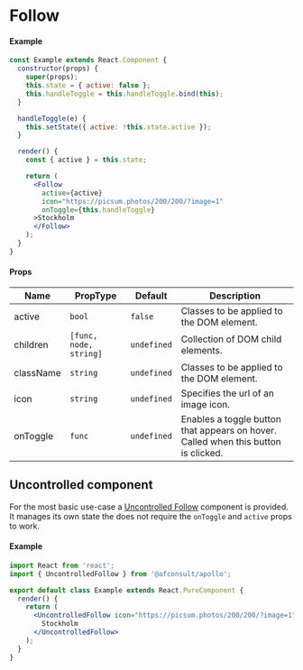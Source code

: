 # Follow

#### Example
```jsx
const Example extends React.Component {
  constructor(props) {
    super(props);
    this.state = { active: false };
    this.handleToggle = this.handleToggle.bind(this);
  }

  handleToggle(e) {
    this.setState({ active: !this.state.active });
  }

  render() {
    const { active } = this.state;

    return (
      <Follow
        active={active}
        icon="https://picsum.photos/200/200/?image=1"
        onToggle={this.handleToggle}
      >Stockholm
      </Follow>
    );
  }
}
```

#### Props
| Name      | PropType | Default      | Description |
|-----------|----------|--------------|-------------|
| active    | `bool`   | `false`      | Classes to be applied to the DOM element. |
| children  | `[func, node, string]`  | `undefined` | Collection of DOM child elements. |
| className | `string` | `undefined`  | Classes to be applied to the DOM element. |
| icon      | `string` | `undefined`  | Specifies the url of an image icon. |
| onToggle  | `func`   | `undefined`  | Enables a toggle button that appears on hover. Called when this button is clicked. | 


## Uncontrolled component

For the most basic use-case a [Uncontrolled Follow](../UncontrolledFollow) component is provided. It manages its own state the does not require the `onToggle` and `active` props to work. 

#### Example
``` jsx
import React from 'react';
import { UncontrolledFollow } from '@afconsult/apollo';

export default class Example extends React.PureComponent {
  render() {
    return (
      <UncontrolledFollow icon="https://picsum.photos/200/200/?image=1">
        Stockholm
      </UncontrolledFollow>
    );
  }
}
```

